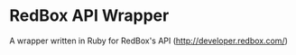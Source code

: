 RedBox API Wrapper
==========

A wrapper written in Ruby for RedBox's API (http://developer.redbox.com/)

